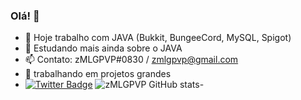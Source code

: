### Olá! 👋

- 🔭  Hoje trabalho com JAVA (Bukkit, BungeeCord, MySQL, Spigot)
- 🌱 Estudando mais ainda sobre o JAVA
- 📫 Contato: zMLGPVP#0830  / zmlgpvp@gmail.com
- 👀 trabalhando em projetos grandes
- [![Twitter Badge](https://img.shields.io/badge/-@zmlgpvp-6633cc?style=flat-square&labelColor=6633cc&logo=twitter&logoColor=white&link=https://twitter.com/zMLGPVP)](https://twitter.com/zMLGPVP) 
![zMLGPVP GitHub stats](https://github-readme-stats.vercel.app/api?username=zMLGPVP&show_icons=true&theme=radical)- 

